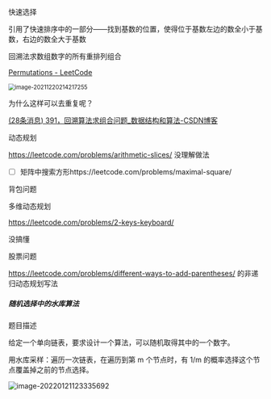 快速选择

引用了快速排序中的一部分——找到基数的位置，使得位于基数左边的数全小于基数，右边的数全大于基数

回溯法求数组数字的所有重排列组合 

[Permutations - LeetCode](https://leetcode.com/problems/permutations/)

<img src="C:\Users\86158\AppData\Roaming\Typora\typora-user-images\image-20211220214217255.png" alt="image-20211220214217255" style="zoom: 80%;" />

为什么这样可以去重复呢？

[(28条消息) 391，回溯算法求组合问题_数据结构和算法-CSDN博客](https://blog.csdn.net/abcdef314159/article/details/108764285)

动态规划

https://leetcode.com/problems/arithmetic-slices/ 没理解做法

- [ ] 矩阵中搜索方形https://leetcode.com/problems/maximal-square/

背包问题

多维动态规划

https://leetcode.com/problems/2-keys-keyboard/

没搞懂

股票问题

https://leetcode.com/problems/different-ways-to-add-parentheses/ 的非递归动态规划写法

##### 随机选择中的水库算法

题目描述 

给定一个单向链表，要求设计一个算法，可以随机取得其中的一个数字。

用水库采样：遍历一次链表，在遍历到第 m 个节点时，有 1/m 的概率选择这个节点覆盖掉之前的节点选择。

![image-20220121123335692](C:\Users\86158\AppData\Roaming\Typora\typora-user-images\image-20220121123335692.png)